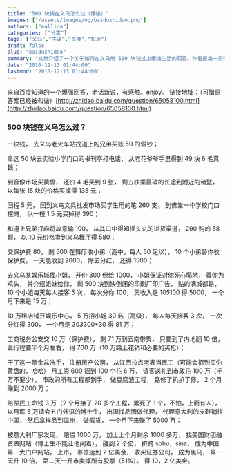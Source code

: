 ```yaml
---
title: "500 块钱在义乌怎么过（爆强）"
images: ["/assets/images/og/baiduzhidao.png"]
authors: ["eallion"]
categories: ["分享"]
tags: ["义乌","牛逼","百度","知道"]
draft: false
slug: "baiduzhidao"
summary: "文章介绍了一个关于如何在义乌用 500 块钱过上爆强生活的回答。作者提出一系列方法，包括购买假钞、打电话找零、购买黄盘等，最后通过投资和经商赚取大量财富，并最终成为中国第一大门户网站并获得巨额收入。"
date: "2010-12-13 01:44:00"
lastmod: "2010-12-13 01:44:00"
---
```


来自百度知道的一个爆强回答，老话新说，有感触。enjoy。
 链接地址：（可惜原答案已经被和谐）[http://zhidao.baidu.com/question/65058100.html](http://zhidao.baidu.com/question/65058100.html)
<h3>500 块钱在义乌怎么过？</h3>
一块钱，
去义乌老火车站找道上的兄弟买张 50 的假钞；

 拿这 50 块去实验小学门口的书刊亭打电话，
从老花爷爷手里得到 49 块 6 毛真钱；

 到音像市场买黄盘，
还价 4 毛买到 9 张，
剩五块乘最破的长途到附近的诸暨，
以每张 15 块的价格买掉得 135 元；

 回程 5 元，
回到义乌文具批发市场买学生用的笔 260 支，
到佛堂一中学校门口摆摊，
以一枝 1.5 元买掉得 390；

 和道上兄弟打麻将故意输 100，
从其口中得知摇头丸的进货渠道，
290 购的 58 颗，
以 10 元价格卖到义乌舞厅得 580；

 交保护费 80，
剩 500 在舞厅收小弟（高中，每人 50 足以），
10 个小弟替你收保护费，
一天能收到 2000，
除去分红，
还得 1500；

 去义乌某娱乐城找小姐，
开价 300 但给 1000，
小姐保证对你死心塌地，
尊你为鸡头，
并介绍姐妹给你，
剩 500 块到快倒闭的印刷厂印广告，
贴的满城都是，
10 个小姐每天每人接客 5 次，
每次分你 100，
天收入是 10*5*100 得 5000，
一个月下来是 15 万；

 10 万租店铺开娱乐中心，
5 万招小姐 30 名（高级），
每人每天接客 3 次，
一次分红得 300，
一个月是 30*3*300*30 得 81 万；

 工商税务公安交 10 万（保护费），
剩 71 万到云南带货，
只要到了内地翻 10 倍，
此行程要半个月左右，
得 700 万（10 万路上花销和必要的买枪）；

 干了这一票金盆洗手，
注册房产公司，
从江西拉点老表当民工（可能会招到买你黄盘的，哈哈）
月工资 600 招到 100 个花 6 万，
请客送礼到市政花 100 万（千万不要少），
市政的所有工程都到手，
做豆腐渣工程，
路修了扒扒了修，
2 个月赚到 2000 万；

 赔偿民工命钱 3 万（2 个月接了 20 多个工程，累死了 1 个，不怕，上面有人），
以月薪 5 万请会五门外语的博士生，
出国找品牌做代理，
代理意大利的皮鞋销往中国，
然后拿样品到温州，
做假货，
一个月下来赚了 5000 万；

 被意大利厂家发现，
赔偿 1000 万，
加上上个月剩余 1000 多万，
找美国财团融资做网站（博士生不能让他闲着），
融到 2 个亿，
挤跨 sohu，sina，
成为中国第一大门户网站，
上市，
市值达到 2 亿美金，
收买证券公司，
成为黑马，
第一天升 10 倍，
第二天一开市卖掉所有股票（51%）。
得 10，2 亿美金。
